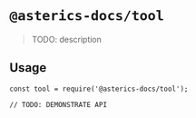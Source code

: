# `@asterics-docs/tool`

> TODO: description

## Usage

```
const tool = require('@asterics-docs/tool');

// TODO: DEMONSTRATE API
```
